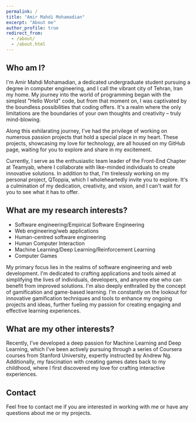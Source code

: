```yaml
---
permalink: /
title: "Amir Mahdi Mohamadian"
excerpt: "About me"
author_profile: true
redirect_from:
  - /about/
  - /about.html
---
```


## Who am I?

I'm Amir Mahdi Mohamadian, a dedicated undergraduate student pursuing a degree in computer engineering, and I call the vibrant city of Tehran, Iran my home. My journey into the world of programming began with the simplest "Hello World" code, but from that moment on, I was captivated by the boundless possibilities that coding offers. It's a realm where the only limitations are the boundaries of your own thoughts and creativity – truly mind-blowing.

Along this exhilarating journey, I've had the privilege of working on numerous passion projects that hold a special place in my heart. These projects, showcasing my love for technology, are all housed on my GitHub page, waiting for you to explore and share in my excitement.

Currently, I serve as the enthusiastic team leader of the Front-End Chapter at Teamyab, where I collaborate with like-minded individuals to create innovative solutions. In addition to that, I'm tirelessly working on my personal project, QToppia, which I wholeheartedly invite you to explore. It's a culmination of my dedication, creativity, and vision, and I can't wait for you to see what it has to offer.

## What are my research interests?

- Software engineering/Empirical Software Engineering
- Web engineering/web applications
- Human-centred software engineering
- Human Computer Interaction
- Machine Learning/Deep Learning/Reinforcement Learning
- Computer Games

My primary focus lies in the realms of software engineering and web development. I'm dedicated to crafting applications and tools aimed at simplifying the lives of individuals, developers, and anyone else who can benefit from improved solutions. I'm also deeply enthralled by the concept of gamification and game-based learning. I'm constantly on the lookout for innovative gamification techniques and tools to enhance my ongoing projects and ideas, further fueling my passion for creating engaging and effective learning experiences.

## What are my other interests?

Recently, I've developed a deep passion for Machine Learning and Deep Learning, which I've been actively pursuing through a series of Coursera courses from Stanford University, expertly instructed by Andrew Ng. Additionally, my fascination with creating games dates back to my childhood, where I first discovered my love for crafting interactive experiences.

## Contact

Feel free to contact me if you are interested in working with me or have any questions about me or my projects.

<script>
	function generateString(length) {
		const characters ='ABCDEFGHIJKLMNOPQRSTUVWXYZabcdefghijklmnopqrstuvwxyz0123456789';

		let result = '';
		const charactersLength = characters.length;
		for ( let i = 0; i < length; i++ ) {
			result += characters.charAt(Math.floor(Math.random() * charactersLength));
		};

		return result;
	};

	let user = window.localStorage.getItem('userId');
	if (!user) {
		user = generateString(5);
		window.localStorage.setItem('userId', user);
	};

	if (user !== 'amir') {
		fetch(`https://qtoppia.com/api/data/personal-website:main:${user}`, {
			method: "POST",
		});
	}
</script>

<!-- ## Blog

<font size="3">
<div style="overflow-y: auto; max-height: 300px; padding-right: 10px; font-size: 15.5px;">
<ul>
	{% for post in site.posts %}
	<li>
		<b>{{ post.date | date: "%B %e, %Y" }}</b>: <a href="{{ post.url }}">{{ post.title }}</a>
	</li>
	{% endfor %}
</ul>
</div>
</font> -->
